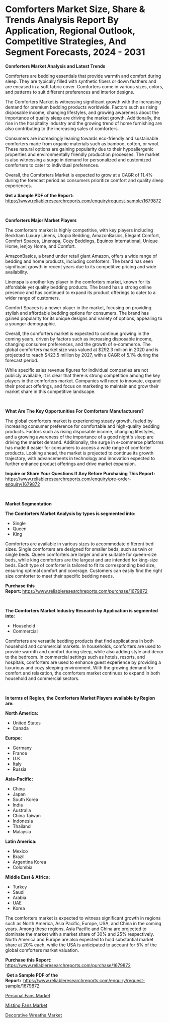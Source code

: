 <p><h1>Comforters Market Size, Share & Trends Analysis Report By Application, Regional Outlook, Competitive Strategies, And Segment Forecasts, 2024 - 2031</h1></p><p><strong>Comforters Market Analysis and Latest Trends</strong></p>
<p><p>Comforters are bedding essentials that provide warmth and comfort during sleep. They are typically filled with synthetic fibers or down feathers and are encased in a soft fabric cover. Comforters come in various sizes, colors, and patterns to suit different preferences and interior designs.</p><p>The Comforters Market is witnessing significant growth with the increasing demand for premium bedding products worldwide. Factors such as rising disposable income, changing lifestyles, and growing awareness about the importance of quality sleep are driving the market growth. Additionally, the rise in the hospitality industry and the growing trend of home furnishing are also contributing to the increasing sales of comforters.</p><p>Consumers are increasingly leaning towards eco-friendly and sustainable comforters made from organic materials such as bamboo, cotton, or wool. These natural options are gaining popularity due to their hypoallergenic properties and environmentally friendly production processes. The market is also witnessing a surge in demand for personalized and customized comforters to cater to individual preferences.</p><p>Overall, the Comforters Market is expected to grow at a CAGR of 11.4% during the forecast period as consumers prioritize comfort and quality sleep experiences.</p></p>
<p><strong>Get a Sample PDF of the Report:&nbsp;</strong> <a href="https://www.reliableresearchreports.com/enquiry/request-sample/1679872">https://www.reliableresearchreports.com/enquiry/request-sample/1679872</a></p>
<p>&nbsp;</p>
<p><strong>Comforters Major Market Players</strong></p>
<p><p>The comforters market is highly competitive, with key players including Beckham Luxury Linens, Utopia Bedding, AmazonBasics, Elegant Comfort, Comfort Spaces, Linenspa, Cozy Beddings, Equinox International, Unique Home, ienjoy Home, and Comfort. </p><p>AmazonBasics, a brand under retail giant Amazon, offers a wide range of bedding and home products, including comforters. The brand has seen significant growth in recent years due to its competitive pricing and wide availability. </p><p>Linenspa is another key player in the comforters market, known for its affordable yet quality bedding products. The brand has a strong online presence and has continued to expand its product offerings to cater to a wider range of customers. </p><p>Comfort Spaces is a newer player in the market, focusing on providing stylish and affordable bedding options for consumers. The brand has gained popularity for its unique designs and variety of options, appealing to a younger demographic. </p><p>Overall, the comforters market is expected to continue growing in the coming years, driven by factors such as increasing disposable income, changing consumer preferences, and the growth of e-commerce. The global comforters market size was valued at $292.3 million in 2020 and is projected to reach $423.5 million by 2027, with a CAGR of 5.1% during the forecast period.</p><p>While specific sales revenue figures for individual companies are not publicly available, it is clear that there is strong competition among the key players in the comforters market. Companies will need to innovate, expand their product offerings, and focus on marketing to maintain and grow their market share in this competitive landscape.</p></p>
<p>&nbsp;</p>
<p><strong>What Are The Key Opportunities For Comforters Manufacturers?</strong></p>
<p><p>The global comforters market is experiencing steady growth, fueled by increasing consumer preference for comfortable and high-quality bedding products. Factors such as rising disposable income, changing lifestyles, and a growing awareness of the importance of a good night's sleep are driving the market demand. Additionally, the surge in e-commerce platforms has made it easier for consumers to access a wide range of comforter products. Looking ahead, the market is projected to continue its growth trajectory, with advancements in technology and innovation expected to further enhance product offerings and drive market expansion.</p></p>
<p><strong>Inquire or Share Your Questions If Any Before Purchasing This Report:</strong> <a href="https://www.reliableresearchreports.com/enquiry/pre-order-enquiry/1679872">https://www.reliableresearchreports.com/enquiry/pre-order-enquiry/1679872</a></p>
<p>&nbsp;</p>
<p><strong>Market Segmentation</strong></p>
<p><strong>The Comforters Market Analysis by types is segmented into:</strong></p>
<p><ul><li>Single</li><li>Queen</li><li>King</li></ul></p>
<p><p>Comforters are available in various sizes to accommodate different bed sizes. Single comforters are designed for smaller beds, such as twin or single beds. Queen comforters are larger and are suitable for queen-size beds, while king comforters are the largest and are intended for king-size beds. Each type of comforter is tailored to fit its corresponding bed size, ensuring optimal comfort and coverage. Customers can easily find the right size comforter to meet their specific bedding needs.</p></p>
<p><strong>Purchase this Report:&nbsp;</strong><a href="https://www.reliableresearchreports.com/purchase/1679872">https://www.reliableresearchreports.com/purchase/1679872</a></p>
<p>&nbsp;</p>
<p><strong>The Comforters Market Industry Research by Application is segmented into:</strong></p>
<p><ul><li>Household</li><li>Commercial</li></ul></p>
<p><p>Comforters are versatile bedding products that find applications in both household and commercial markets. In households, comforters are used to provide warmth and comfort during sleep, while also adding style and decor to the bedroom. In commercial settings such as hotels, resorts, and hospitals, comforters are used to enhance guest experience by providing a luxurious and cozy sleeping environment. With the growing demand for comfort and relaxation, the comforters market continues to expand in both household and commercial sectors.</p></p>
<p>&nbsp;</p>
<p><strong>In terms of Region, the Comforters Market Players available by Region are:</strong></p>
<p>
    <p> <strong> North America: </strong>
        <ul>
            <li>United States</li>
            <li>Canada</li>
        </ul>
        </p> 
    <p> <strong> Europe: </strong>
        <ul>
            <li>Germany</li>
            <li>France</li>
            <li>U.K.</li>
            <li>Italy</li>
            <li>Russia</li>
        </ul>
        </p> 
    <p> <strong> Asia-Pacific: </strong>
        <ul>
            <li>China</li>
            <li>Japan</li>
            <li>South Korea</li>
            <li>India</li>
            <li>Australia</li>
            <li>China Taiwan</li>
            <li>Indonesia</li>
            <li>Thailand</li>
            <li>Malaysia</li>
        </ul>
        </p> 
    <p> <strong> Latin America: </strong>
        <ul>
            <li>Mexico</li>
            <li>Brazil</li>
            <li>Argentina Korea</li>
            <li>Colombia</li>
        </ul>
        </p> 
    <p> <strong> Middle East & Africa: </strong>
        <ul>
            <li>Turkey</li>
            <li>Saudi</li>
            <li>Arabia</li>
            <li>UAE</li>
            <li>Korea</li>
        </ul>
    </p>
    </p>
<p><p>The comforters market is expected to witness significant growth in regions such as North America, Asia Pacific, Europe, USA, and China in the coming years. Among these regions, Asia Pacific and China are projected to dominate the market with a market share of 30% and 25% respectively. North America and Europe are also expected to hold substantial market share at 20% each, while the USA is anticipated to account for 5% of the global comforters market valuation.</p></p>
<p><strong>Purchase this Report: </strong><a href="https://www.reliableresearchreports.com/purchase/1679872">https://www.reliableresearchreports.com/purchase/1679872</a></p>
<p>&nbsp;<strong>Get a Sample PDF of the Report:&nbsp;&nbsp;</strong><a href="https://www.reliableresearchreports.com/enquiry/request-sample/1679872">https://www.reliableresearchreports.com/enquiry/request-sample/1679872</a></p>
<p><strong></strong></p>
<p><p><a href="https://github.com/nathandecarvalho/Market-Research-Report-List-2/blob/main/personal-fans-market.md">Personal Fans Market</a></p><p><a href="https://github.com/kosella/Market-Research-Report-List-2/blob/main/misting-fans-market.md">Misting Fans Market</a></p><p><a href="https://github.com/kufem1/Market-Research-Report-List-1/blob/main/decorative-wreaths-market.md">Decorative Wreaths Market</a></p></p>